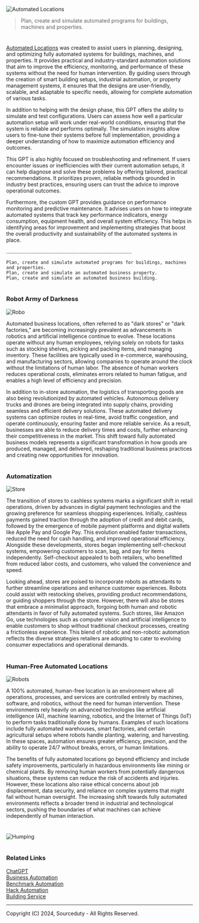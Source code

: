 ![Automated Locations](https://github.com/user-attachments/assets/9c0ce9a1-fc67-49a0-87b0-5f2c6de63def)

> Plan, create and simulate automated programs for buildings, machines and properties.

#

[Automated Locations](https://chatgpt.com/g/g-iU8UDR2rg-automated-locations) was created to assist users in planning, designing, and optimizing fully automated systems for buildings, machines, and properties. It provides practical and industry-standard automation solutions that aim to improve the efficiency, monitoring, and performance of these systems without the need for human intervention. By guiding users through the creation of smart building setups, industrial automation, or property management systems, it ensures that the designs are user-friendly, scalable, and adaptable to specific needs, allowing for complete automation of various tasks.

In addition to helping with the design phase, this GPT offers the ability to simulate and test configurations. Users can assess how well a particular automation setup will work under real-world conditions, ensuring that the system is reliable and performs optimally. The simulation insights allow users to fine-tune their systems before full implementation, providing a deeper understanding of how to maximize automation efficiency and outcomes.

This GPT is also highly focused on troubleshooting and refinement. If users encounter issues or inefficiencies with their current automation setups, it can help diagnose and solve these problems by offering tailored, practical recommendations. It prioritizes proven, reliable methods grounded in industry best practices, ensuring users can trust the advice to improve operational outcomes.

Furthermore, the custom GPT provides guidance on performance monitoring and predictive maintenance. It advises users on how to integrate automated systems that track key performance indicators, energy consumption, equipment health, and overall system efficiency. This helps in identifying areas for improvement and implementing strategies that boost the overall productivity and sustainability of the automated systems in place.

....................................................................................

```
Plan, create and simulate automated programs for buildings, machines and properties.
Plan, create and simulate an automated business property.
Plan, create and simulate an automated business building.
```

#
### Robot Army of Darkness

![Robo](https://github.com/user-attachments/assets/240c8bdd-a9c4-4d00-8c23-94f7c54c14e3)

Automated business locations, often referred to as "dark stores" or "dark factories," are becoming increasingly prevalent as advancements in robotics and artificial intelligence continue to evolve. These locations operate without any human employees, relying solely on robots for tasks such as stocking shelves, picking and packing items, and managing inventory. These facilities are typically used in e-commerce, warehousing, and manufacturing sectors, allowing companies to operate around the clock without the limitations of human labor. The absence of human workers reduces operational costs, eliminates errors related to human fatigue, and enables a high level of efficiency and precision.

In addition to in-store automation, the logistics of transporting goods are also being revolutionized by automated vehicles. Autonomous delivery trucks and drones are being integrated into supply chains, providing seamless and efficient delivery solutions. These automated delivery systems can optimize routes in real-time, avoid traffic congestion, and operate continuously, ensuring faster and more reliable service. As a result, businesses are able to reduce delivery times and costs, further enhancing their competitiveness in the market. This shift toward fully automated business models represents a significant transformation in how goods are produced, managed, and delivered, reshaping traditional business practices and creating new opportunities for innovation.

#
### Automatization

![Store](https://github.com/user-attachments/assets/98d8413d-0f64-4cc1-966d-6900e19f2a2e)

The transition of stores to cashless systems marks a significant shift in retail operations, driven by advances in digital payment technologies and the growing preference for seamless shopping experiences. Initially, cashless payments gained traction through the adoption of credit and debit cards, followed by the emergence of mobile payment platforms and digital wallets like Apple Pay and Google Pay. This evolution enabled faster transactions, reduced the need for cash handling, and improved operational efficiency. Alongside these developments, stores began implementing self-checkout systems, empowering customers to scan, bag, and pay for items independently. Self-checkout appealed to both retailers, who benefitted from reduced labor costs, and customers, who valued the convenience and speed.

Looking ahead, stores are poised to incorporate robots as attendants to further streamline operations and enhance customer experiences. Robots could assist with restocking shelves, providing product recommendations, or guiding shoppers through the store. However, there will also be stores that embrace a minimalist approach, forgoing both human and robotic attendants in favor of fully automated systems. Such stores, like Amazon Go, use technologies such as computer vision and artificial intelligence to enable customers to shop without traditional checkout processes, creating a frictionless experience. This blend of robotic and non-robotic automation reflects the diverse strategies retailers are adopting to cater to evolving consumer expectations and operational demands.

#
### Human-Free Automated Locations

![Robots](https://github.com/user-attachments/assets/4444f547-ebfe-4add-81c8-e32cd0988bbb)

A 100% automated, human-free location is an environment where all operations, processes, and services are controlled entirely by machines, software, and robotics, without the need for human intervention. These environments rely heavily on advanced technologies like artificial intelligence (AI), machine learning, robotics, and the Internet of Things (IoT) to perform tasks traditionally done by humans. Examples of such locations include fully automated warehouses, smart factories, and certain agricultural setups where robots handle planting, watering, and harvesting. In these spaces, automation ensures greater efficiency, precision, and the ability to operate 24/7 without breaks, errors, or human limitations.

The benefits of fully automated locations go beyond efficiency and include safety improvements, particularly in hazardous environments like mining or chemical plants. By removing human workers from potentially dangerous situations, these systems can reduce the risk of accidents and injuries. However, these locations also raise ethical concerns about job displacement, data security, and reliance on complex systems that might fail without human oversight. The increasing shift towards fully automated environments reflects a broader trend in industrial and technological sectors, pushing the boundaries of what machines can achieve independently of human interaction.

#

![Humping](https://github.com/user-attachments/assets/680edef8-f4e5-4fae-b09e-be6ef7bd638a)

#
### Related Links

[ChatGPT](https://github.com/sourceduty/ChatGPT)
<br>
[Business Automation](https://github.com/sourceduty/Business_Automation)
<br>
[Benchmark Automation](https://github.com/sourceduty/Benchmark_Automation)
<br>
[Hack Automation](https://github.com/sourceduty/Hack_Automation)
<br>
[Building Service](https://github.com/sourceduty/Building_Service)

***
Copyright (C) 2024, Sourceduty - All Rights Reserved.
